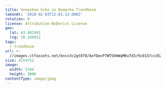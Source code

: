 ```yaml
---
title: Snowshoe hike in Bymarka Trondheim
takenAt: '2018-02-03T12:01:13.000Z'
rotation: 0
license: Attribution-NoDerivs License
geo:
  lat: 63.401991
  lng: 10.244922
tags:
  - trondheim
url: >-
  //images.ctfassets.net/bncv3c2gt878/AofQexP7WTS0mWqMKoTd3/9c0157ccd528bffd984e47df60af2cd3/snowshoe-hike-in-bymarka-trondheim_40062277491_o
size: 4154751
image:
  width: 5344
  height: 3006
contentType: image/jpeg
---
```


